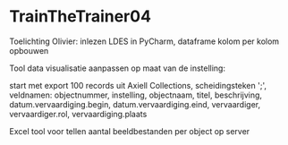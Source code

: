 # TrainTheTrainer04
Toelichting Olivier: inlezen LDES in PyCharm, dataframe kolom per kolom opbouwen

Tool data visualisatie aanpassen op maat van de instelling:

start met export 100 records uit Axiell Collections, scheidingsteken ';', veldnamen: objectnummer, instelling, objectnaam, titel, beschrijving, datum.vervaardiging.begin, datum.vervaardiging.eind, vervaardiger, vervaardiger.rol, vervaardiging.plaats

Excel tool voor tellen aantal beeldbestanden per object op server
